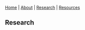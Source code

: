 [Home](README.md) | [About](about.md) | [Research](research.md) | [Resources](resources.md) 

## Research 
